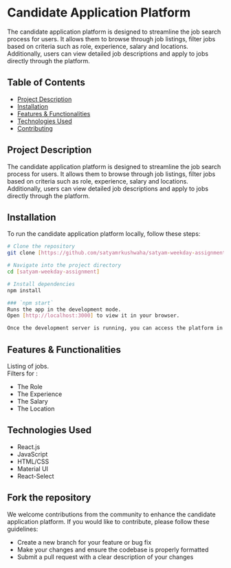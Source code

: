 # Candidate Application Platform

The candidate application platform is designed to streamline the job search process for users. It allows them to browse through job listings, filter jobs based on criteria such as role, experience, salary and locations. Additionally, users can view detailed job descriptions and apply to jobs directly through the platform.

## Table of Contents
- [Project Description](#project-description)
- [Installation](#installation)
- [Features & Functionalities](#usage)
- [Technologies Used](#technologies-used)
- [Contributing](#fork-the-repository)


## Project Description

The candidate application platform is designed to streamline the job search process for users. It allows them to browse through job listings, filter jobs based on criteria such as role, experience, salary and locations. Additionally, users can view detailed job descriptions and apply to jobs directly through the platform.

## Installation

To run the candidate application platform locally, follow these steps:

```bash
# Clone the repository
git clone [https://github.com/satyamrkushwaha/satyam-weekday-assignment.git]

# Navigate into the project directory
cd [satyam-weekday-assignment]

# Install dependencies
npm install

### `npm start`
Runs the app in the development mode.
Open [http://localhost:3000] to view it in your browser.

Once the development server is running, you can access the platform in your web browser at http://localhost:3000
```

## Features & Functionalities
Listing of jobs. <br />
Filters for : 
- The Role
- The Experience
- The Salary
- The Location


## Technologies Used
- React.js
- JavaScript
- HTML/CSS
- Material UI
- React-Select



## Fork the repository
We welcome contributions from the community to enhance the candidate application platform. If you would like to contribute, please follow these guidelines:

- Create a new branch for your feature or bug fix
- Make your changes and ensure the codebase is properly formatted
- Submit a pull request with a clear description of your changes

